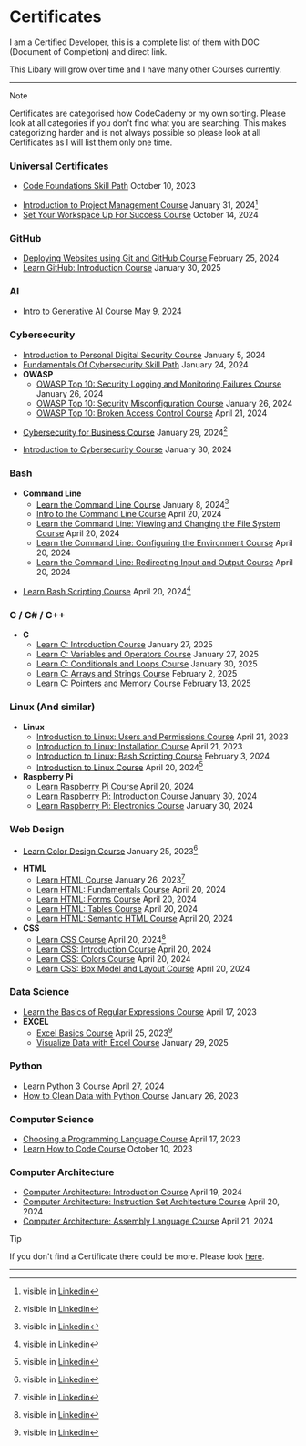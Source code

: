 # Certificates
I am a Certified Developer,
this is a complete list of them with DOC (Document of Completion) and direct link.

This Libary will grow over time and I have many other Courses currently.

---
> [!NOTE]
> Certificates are categorised how CodeCademy or my own sorting. Please look at all categories if you don't find what you are searching.
> This makes categorizing harder and is not always possible so please look at all Certificates as I will list them only one time.

### Universal Certificates
- [Code Foundations Skill Path](https://www.codecademy.com/profiles/TheJoSam/certificates/5b55e668646caa552f8e4d1d) October 10, 2023
* [Introduction to Project Management Course](https://www.codecademy.com/profiles/TheJoSam/certificates/ea041b16233a4bd8a4f30c1dec884ebd) January 31, 2024[^1]
* [Set Your Workspace Up For Success Course](https://www.codecademy.com/profiles/TheJoSam/certificates/62715c96bbcc4e41bb199c243b94b256) October 14, 2024

### GitHub
- [Deploying Websites using Git and GitHub Course](https://www.codecademy.com/profiles/TheJoSam/certificates/5e4c6705f21846aea9ab451bcbfb38ed) February 25, 2024
- [Learn GitHub: Introduction Course](https://www.codecademy.com/profiles/TheJoSam/certificates/047c980c46ab4dd782820437fedbd42d) January 30, 2025

### AI
- [Intro to Generative AI Course](https://www.codecademy.com/profiles/TheJoSam/certificates/28ccb695c353465a8785a036ad32d3b9) May 9, 2024

### Cybersecurity
- [Introduction to Personal Digital Security Course](https://www.codecademy.com/profiles/TheJoSam/certificates/7c3ebc633190492884fdd3a8df67102e) January 5, 2024
- [Fundamentals Of Cybersecurity Skill Path](https://www.codecademy.com/profiles/TheJoSam/certificates/06984a073b064e61879cca3e82a9b3d2) January 24, 2024
- **OWASP**
  - [OWASP Top 10: Security Logging and Monitoring Failures Course](https://www.codecademy.com/profiles/TheJoSam/certificates/f28f1463e9cf4a6ea8f8701f0e012681) January 26, 2024
  - [OWASP Top 10: Security Misconfiguration Course](https://www.codecademy.com/profiles/TheJoSam/certificates/0beba7e2eabe433a9ba9f9f6b6e595cc) January 26, 2024
  - [OWASP Top 10: Broken Access Control Course](https://www.codecademy.com/profiles/TheJoSam/certificates/120e9cc325ae4501b0bed05fabc1981b) April 21, 2024
* [Cybersecurity for Business Course](https://www.codecademy.com/profiles/TheJoSam/certificates/a2a257b12a3d49d7ab75c20ea15e7d88) January 29, 2024[^1]
- [Introduction to Cybersecurity Course](https://www.codecademy.com/profiles/TheJoSam/certificates/de0bd5c89521d004ce449a86b0ad3319) January 30, 2024

### Bash
- **Command Line**
  * [Learn the Command Line Course](https://www.codecademy.com/profiles/TheJoSam/certificates/c87ba0541f8be78bc2f4ba1128233f6f) January 8, 2024[^1]
  - [Intro to the Command Line Course](https://www.codecademy.com/profiles/TheJoSam/certificates/85cb09c961e0496ea8a2646769272b37) April 20, 2024
  - [Learn the Command Line: Viewing and Changing the File System Course](https://www.codecademy.com/profiles/TheJoSam/certificates/112ebdc3dd654ee5a4518a3b041ded6a) April 20, 2024
  - [Learn the Command Line: Configuring the Environment Course](https://www.codecademy.com/profiles/TheJoSam/certificates/5cea9945e4314c91b3c8735a5eb234ed) April 20, 2024
  - [Learn the Command Line: Redirecting Input and Output Course](https://www.codecademy.com/profiles/TheJoSam/certificates/82bddf61e988444aa3f18c166ab15284) April 20, 2024
* [Learn Bash Scripting Course](https://www.codecademy.com/profiles/TheJoSam/certificates/37c55263a9f1b1f7603f7551c293ecbd) April 20, 2024[^1]

### C / C# / C++
- **C**
  - [Learn C: Introduction Course](https://www.codecademy.com/profiles/TheJoSam/certificates/f2ef2f067b374ec785682f7106bb9682) January 27, 2025
  - [Learn C: Variables and Operators Course](https://www.codecademy.com/profiles/TheJoSam/certificates/86db59d467704d41b235e468782cbe1e) January 27, 2025
  - [Learn C: Conditionals and Loops Course](https://www.codecademy.com/profiles/TheJoSam/certificates/858c39fcc1bd45399911a5aaca615add) January 30, 2025
  - [Learn C: Arrays and Strings Course](https://www.codecademy.com/profiles/TheJoSam/certificates/3f113c8d8c7e411aa67a9ba6ddac31a7) February 2, 2025
  - [Learn C: Pointers and Memory Course](https://www.codecademy.com/profiles/TheJoSam/certificates/3c4790154f3548a087a71a7f5b3cea25) February 13, 2025

### Linux (And similar)
- **Linux**
  - [Introduction to Linux: Users and Permissions Course](https://www.codecademy.com/profiles/TheJoSam/certificates/0ff749b093ff48348b8b1b506f0903aa) April 21, 2023
  - [Introduction to Linux: Installation Course](https://www.codecademy.com/profiles/TheJoSam/certificates/a2a7afb40f7a4567931961bf1624b4b3) April 21, 2023
  - [Introduction to Linux: Bash Scripting Course](https://www.codecademy.com/profiles/TheJoSam/certificates/eed44424eb684a0aaddf054e46c50567) February 3, 2024
  * [Introduction to Linux Course](https://www.codecademy.com/profiles/TheJoSam/certificates/54de574543f242baaf263227f82073bf) April 20, 2024[^1]
- **Raspberry Pi**
  - [Learn Raspberry Pi Course](https://www.codecademy.com/profiles/TheJoSam/certificates/f6a7750cc41a463cacb30185ea8e5c7c) April 20, 2024
  - [Learn Raspberry Pi: Introduction Course](https://www.codecademy.com/profiles/TheJoSam/certificates/e5d0f9258b754ba88f14abde6a5fe2d7) January 30, 2024
  - [Learn Raspberry Pi: Electronics Course](https://www.codecademy.com/profiles/TheJoSam/certificates/097406f8d52f46519be523507a6a73f7) January 30, 2024

### Web Design
* [Learn Color Design Course](https://www.codecademy.com/profiles/TheJoSam/certificates/0a6884fad1dbf4afe5df084d2ec1e7c3) January 25, 2023[^1]
- **HTML**
  * [Learn HTML Course](https://www.codecademy.com/profiles/TheJoSam/certificates/9eb0741e5ebef1f9f58a53bfac67d3a7) January 26, 2023[^1]
  - [Learn HTML: Fundamentals Course](https://www.codecademy.com/profiles/TheJoSam/certificates/c6f2b55a48f440a6a876686f7487e1a7) April 20, 2024
  - [Learn HTML: Forms Course](https://www.codecademy.com/profiles/TheJoSam/certificates/13f68dfe9ab344dc929ddaf58daff3a8) April 20, 2024
  - [Learn HTML: Tables Course](https://www.codecademy.com/profiles/TheJoSam/certificates/9477c6a366f84e96b707fa371d6fcc81) April 20, 2024
  - [Learn HTML: Semantic HTML Course](https://www.codecademy.com/profiles/TheJoSam/certificates/5b2b97b04c9948bfb45c5e6f17498a7f) April 20, 2024
- **CSS**
  * [Learn CSS Course](https://www.codecademy.com/profiles/TheJoSam/certificates/9a5bb1fc45b4281af1fffec93b0aaf05) April 20, 2024[^1]
  - [Learn CSS: Introduction Course](https://www.codecademy.com/profiles/TheJoSam/certificates/9da84567e8ff414b91f0b23d917fb42f) April 20, 2024
  - [Learn CSS: Colors Course](https://www.codecademy.com/profiles/TheJoSam/certificates/c1da07a0045d4531b3eec36deb0e25f8) April 20, 2024
  - [Learn CSS: Box Model and Layout Course](https://www.codecademy.com/profiles/TheJoSam/certificates/63b8d1e533874657b4966b3423150c05) April 20, 2024

### Data Science
- [Learn the Basics of Regular Expressions Course](https://www.codecademy.com/profiles/TheJoSam/certificates/9da8e26980d5139405439ee7578b8b69) April 17, 2023
- **EXCEL**
  - [Excel Basics Course](https://www.codecademy.com/profiles/TheJoSam/certificates/5b9a2fc11f7242e1b1a4fe1fbd1bf464) April 25, 2023[^1]
  - [Visualize Data with Excel Course](https://www.codecademy.com/profiles/TheJoSam/certificates/89e3ed5507da451ea08ff7ed05756de9) January 29, 2025

### Python
- [Learn Python 3 Course](https://www.codecademy.com/profiles/TheJoSam/certificates/6c152bd262967f8c941c9707ed636bda) April 27, 2024
- [How to Clean Data with Python Course](https://www.codecademy.com/profiles/TheJoSam/certificates/e773a003314c1be60da8388a90a77e78) January 26, 2023

### Computer Science
- [Choosing a Programming Language Course](https://www.codecademy.com/profiles/TheJoSam/certificates/3d1976adb480406197a8e8765fe3f884) April 17, 2023
- [Learn How to Code Course](https://www.codecademy.com/profiles/TheJoSam/certificates/11a686a7fd57b8c214f7f92749388d42) October 10, 2023

### Computer Architecture
- [Computer Architecture: Introduction Course](https://www.codecademy.com/profiles/TheJoSam/certificates/279cc7d4cc4c4ca7b37677ca314f466c) April 19, 2024
- [Computer Architecture: Instruction Set Architecture Course](https://www.codecademy.com/profiles/TheJoSam/certificates/6551495d618d4156a8436291b5a93020) April 20, 2024
- [Computer Architecture: Assembly Language Course](https://www.codecademy.com/profiles/TheJoSam/certificates/3a71095cc7ab466e9c96d9ff790e78ac) April 21, 2024

> [!TIP]
> If you don't find a Certificate there could be more. Please look [here](https://www.codecademy.com/profiles/TheJoSam).

---
[^1]: visible in [Linkedin](https://www.linkedin.com/in/sam-mayer-0bb32a305/)
